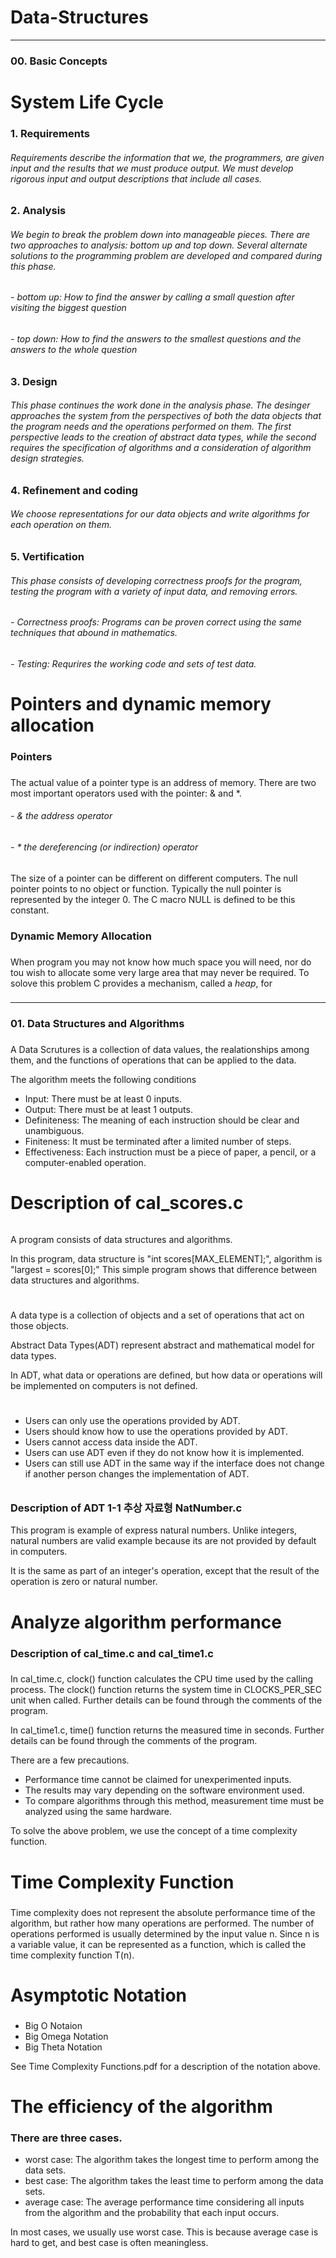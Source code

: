 # Data-Structures
-------------------------------------
### 00. Basic Concepts

# System Life Cycle

### 1. Requirements 
###### Requirements describe the information that we, the programmers, are given input and the results that we must produce output. We must develop rigorous input and output descriptions that include all cases.

### 2. Analysis
###### We begin to break the problem down into manageable pieces. There are two  approaches to analysis: bottom up and top down. Several alternate solutions to the programming problem are developed and compared during this phase.
###### - bottom up: How to find the answer by calling a small question after visiting the biggest question
###### - top down: How to find the answers to the smallest questions and the answers to the whole question

### 3. Design
###### This phase continues the work done in the analysis phase. The desinger approaches the system from the perspectives of both the data objects that the program needs and the operations performed on them. The first perspective leads to the creation of abstract data types, while the second requires the specification of algorithms and a consideration of algorithm design strategies.

### 4. Refinement and coding
###### We choose representations for our data objects and write algorithms for each operation on them.

### 5. Vertification
###### This phase consists of developing correctness proofs for the program, testing the program with a variety of input data, and removing errors.
###### - Correctness proofs: Programs can be proven correct using the same techniques that abound in mathematics.
###### - Testing: Requrires the working code and sets of test data.

# Pointers and dynamic memory allocation
### Pointers
### 
The actual value of a pointer type is an address of memory. There are two most important operators used with the pointer: & and *.

###### - & the address operator
###### - * the dereferencing (or indirection) operator

The size of a pointer can be different on different computers. The null pointer points to no object or function. Typically the null pointer is represented by the integer 0. The C macro NULL is defined to be this constant.
###
### Dynamic Memory Allocation
###
When program you may not know how much space you will need, nor do tou wish to allocate some very large area that may never be required. To solove this problem C provides a mechanism, called a *heap*, for 

###

----------------------------
### 01. Data Structures and Algorithms

### 
A Data Scrutures is a collection of data values, the realationships among them, and the functions of operations that can be applied to the data.

The algorithm meets the following conditions

- Input: There must be at least 0 inputs.
- Output: There must be at least 1 outputs.
- Definiteness: The meaning of each instruction should be clear and unambiguous.
- Finiteness: It must be terminated after a limited number of steps.
- Effectiveness: Each instruction must be a piece of paper, a pencil, or a computer-enabled operation.

###

### 
# Description of cal_scores.c
######
A program consists of data structures and algorithms.

In this program, data structure is "int scores[MAX_ELEMENT];", algorithm is "largest = scores[0];"
This simple program shows that difference between data structures and algorithms.
######

# 
A data type is a collection of objects and a set of operations that act on those objects.

Abstract Data Types(ADT) represent abstract and mathematical model for data types.

In ADT, what data or operations are defined, but how data or operations will be implemented on computers is not defined.
#

###
- Users can only use the operations provided by ADT.
- Users should know how to use the operations provided by ADT.
- Users cannot access data inside the ADT.
- Users can use ADT even if they do not know how it is implemented.
- Users can still use ADT in the same way if the interface does not change if another person changes the implementation of ADT.

######
### Description of ADT 1-1 추상 자료형 NatNumber.c

This program is example of express natural numbers.
Unlike integers, natural numbers are valid example because its are not provided by default in computers.

It is the same as part of an integer's operation, except that the result of the operation is zero or natural number.
######

# Analyze algorithm performance

### Description of cal_time.c and cal_time1.c

###
In cal_time.c, clock() function calculates the CPU time used by the calling process.
The clock() function returns the system time in CLOCKS_PER_SEC unit when called.
Further details can be found through the comments of the program.

In cal_time1.c, time() function returns the measured time in seconds.
Further details can be found through the comments of the program.

There are a few precautions.

- Performance time cannot be claimed for unexperimented inputs.
- The results may vary depending on the software environment used.
- To compare algorithms through this method, measurement time must be analyzed using the same hardware.

To solve the above problem, we use the concept of a time complexity function.

###

# Time Complexity Function

###
Time complexity does not represent the absolute performance time of the algorithm, but rather how many operations are performed.
The number of operations performed is usually determined by the input value n. Since n is a variable value, it can be represented as a function, which is called the time complexity function T(n).

# Asymptotic Notation

###
- Big O Notaion
- Big Omega Notation
- Big Theta Notation

See Time Complexity Functions.pdf for a description of the notation above.

# The efficiency of the algorithm

### There are three cases.
- worst case: The algorithm takes the longest time to perform among the data sets.
- best case: The algorithm takes the least time to perform among the data sets.
- average case: The average performance time considering all inputs from the algorithm and the probability that each input occurs.

In most cases, we usually use worst case. This is because average case is hard to get, and best case is often meaningless.
